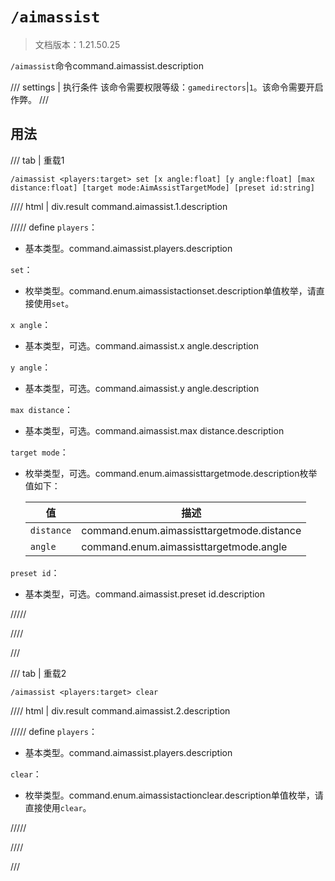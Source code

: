 # `/aimassist`

> 文档版本：1.21.50.25

`/aimassist`命令command.aimassist.description

/// settings | 执行条件
该命令需要权限等级：`gamedirectors`|`1`。该命令需要开启作弊。
///

## 用法

/// tab | 重载1
```mcfunction
/aimassist <players:target> set [x angle:float] [y angle:float] [max distance:float] [target mode:AimAssistTargetMode] [preset id:string]
```

//// html | div.result
command.aimassist.1.description

///// define
`players`：<!-- md:samp target -->

- 基本类型。command.aimassist.players.description

`set`：<!-- md:samp AimAssistActionSet -->

- 枚举类型。command.enum.aimassistactionset.description单值枚举，请直接使用`set`。

`x angle`：<!-- md:samp float -->

- 基本类型，可选。command.aimassist.x angle.description

`y angle`：<!-- md:samp float -->

- 基本类型，可选。command.aimassist.y angle.description

`max distance`：<!-- md:samp float -->

- 基本类型，可选。command.aimassist.max distance.description

`target mode`：<!-- md:samp AimAssistTargetMode -->

- 枚举类型，可选。command.enum.aimassisttargetmode.description枚举值如下：

  |值|描述|
  |---|---|
  |`distance`|command.enum.aimassisttargetmode.distance|
  |`angle`|command.enum.aimassisttargetmode.angle|


`preset id`：<!-- md:samp string -->

- 基本类型，可选。command.aimassist.preset id.description


/////

////

///

/// tab | 重载2
```mcfunction
/aimassist <players:target> clear
```

//// html | div.result
command.aimassist.2.description

///// define
`players`：<!-- md:samp target -->

- 基本类型。command.aimassist.players.description

`clear`：<!-- md:samp AimAssistActionClear -->

- 枚举类型。command.enum.aimassistactionclear.description单值枚举，请直接使用`clear`。


/////

////

///

